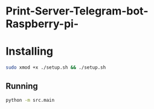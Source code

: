 # Print-Server-Telegram-bot-Raspberry-pi-

# Installing 
```bash 
sudo xmod +x ./setup.sh && ./setup.sh
```

## Running
```bash
python -m src.main
```

